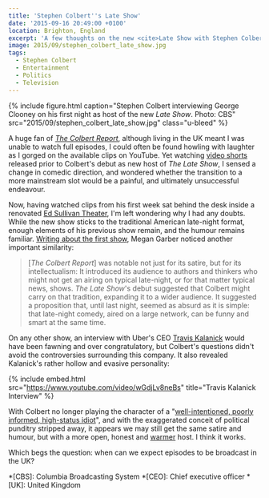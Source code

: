 ```yaml
---
title: 'Stephen Colbert''s Late Show'
date: '2015-09-16 20:49:00 +0100'
location: Brighton, England
excerpt: 'A few thoughts on the new <cite>Late Show with Stephen Colbert</cite>.'
image: 2015/09/stephen_colbert_late_show.jpg
tags:
  - Stephen Colbert
  - Entertainment
  - Politics
  - Television
---
```

{% include figure.html
  caption="Stephen Colbert interviewing George Clooney on his first night as host of the new <cite>Late Show</cite>. Photo: CBS"
  src="2015/09/stephen_colbert_late_show.jpg"
  class="u-bleed"
%}

A huge fan of [<cite>The Colbert Report</cite>][1], although living in the UK meant I was unable to watch full episodes, I could often be found howling with laughter as I gorged on the available clips on YouTube. Yet watching [video shorts][2] released prior to Colbert's debut as new host of <cite>The Late Show</cite>, I sensed a change in comedic direction, and wondered whether the transition to a more mainstream slot would be a painful, and ultimately unsuccessful endeavour.

Now, having watched clips from his first week sat behind the desk inside a renovated [Ed Sullivan Theater][3], I'm left wondering why I had any doubts. While the new show sticks to the traditional American late-night format, enough elements of his previous show remain, and the humour remains familiar. [Writing about the first show][4], Megan Garber noticed another important similarity:

> [<cite>The Colbert Report</cite>] was notable not just for its satire, but for its intellectualism: It introduced its audience to authors and thinkers who might not get an airing on typical late-night, or for that matter typical news, shows. <cite>The Late Show</cite>'s debut suggested that Colbert might carry on that tradition, expanding it to a wider audience. It suggested a proposition that, until last night, seemed as absurd as it is simple: that late-night comedy, aired on a large network, can be funny and smart at the same time.

On any other show, an interview with Uber's CEO [Travis Kalanick][5] would have been fawning and over congratulatory, but Colbert's questions didn't avoid the controversies surrounding this company. It also revealed Kalanick's rather hollow and evasive personality:

{% include embed.html src="https://www.youtube.com/video/wGdjLv8neBs" title="Travis Kalanick Interview" %}

With Colbert no longer playing the character of a "[well-intentioned, poorly informed, high-status idiot][6]", and with the exaggerated conceit of political punditry stripped away, it appears we may still get the same satire and humour, but with a more open, honest and [warmer][7] host. I think it works.

Which begs the question: when can we expect episodes to be broadcast in the UK?

[1]: https://en.wikipedia.org/wiki/The_Colbert_Report
[2]: https://www.youtube.com/video/rFtam2eAkfo
[3]: https://en.wikipedia.org/wiki/Ed_Sullivan_Theater
[4]: http://www.theatlantic.com/entertainment/archive/2015/09/stephen-colbert-late-show-cbs-letterman/404407/
[5]: https://pando.com/2012/10/24/travis-shrugged/
[6]: http://www.nytimes.com/2005/09/25/magazine/funny-about-the-news.html
[7]: https://www.youtube.com/video/opVaEC_WxWs

*[CBS]: Columbia Broadcasting System
*[CEO]: Chief executive officer
*[UK]: United Kingdom
